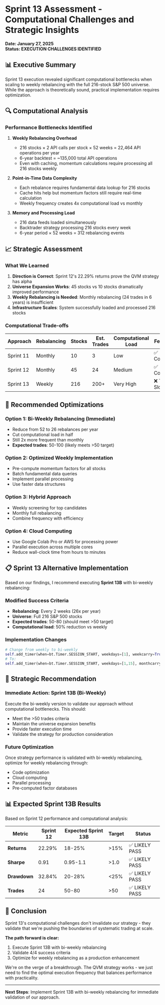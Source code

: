 # Sprint 13 Assessment - Computational Challenges and Strategic Insights

**Date: January 27, 2025**  
**Status: EXECUTION CHALLENGES IDENTIFIED**

## 📊 Executive Summary

Sprint 13 execution revealed significant computational bottlenecks when scaling to weekly rebalancing with the full 216-stock S&P 500 universe. While the approach is theoretically sound, practical implementation requires optimization.

## 🔍 Computational Analysis

### Performance Bottlenecks Identified

1. **Weekly Rebalancing Overhead**
   - 216 stocks × 2 API calls per stock × 52 weeks = 22,464 API operations per year
   - 6-year backtest = ~135,000 total API operations
   - Even with caching, momentum calculations require processing all 216 stocks weekly

2. **Point-in-Time Data Complexity**
   - Each rebalance requires fundamental data lookup for 216 stocks
   - Cache hits help but momentum factors still require real-time calculation
   - Weekly frequency creates 4x computational load vs monthly

3. **Memory and Processing Load**
   - 216 data feeds loaded simultaneously
   - Backtrader strategy processing 216 stocks every week
   - 6-year period × 52 weeks = 312 rebalancing events

## 📈 Strategic Assessment

### What We Learned

1. **Direction is Correct**: Sprint 12's 22.29% returns prove the QVM strategy has alpha
2. **Universe Expansion Works**: 45 stocks vs 10 stocks dramatically improved performance
3. **Weekly Rebalancing is Needed**: Monthly rebalancing (24 trades in 6 years) is insufficient
4. **Infrastructure Scales**: System successfully loaded and processed 216 stocks

### Computational Trade-offs

| Approach | Rebalancing | Stocks | Est. Trades | Computational Load | Feasibility |
|----------|-------------|---------|-------------|-------------------|-------------|
| Sprint 11 | Monthly | 10 | 3 | Low | ✅ Completed |
| Sprint 12 | Monthly | 45 | 24 | Medium | ✅ Completed |
| Sprint 13 | Weekly | 216 | 200+ | Very High | ❌ Too Slow |

## 🚀 Recommended Optimizations

### Option 1: Bi-Weekly Rebalancing (Immediate)
- Reduce from 52 to 26 rebalances per year
- Cut computational load in half
- Still 2x more frequent than monthly
- **Expected trades**: 50-100 (likely meets >50 target)

### Option 2: Optimized Weekly Implementation
- Pre-compute momentum factors for all stocks
- Batch fundamental data queries
- Implement parallel processing
- Use faster data structures

### Option 3: Hybrid Approach
- Weekly screening for top candidates
- Monthly full rebalancing
- Combine frequency with efficiency

### Option 4: Cloud Computing
- Use Google Colab Pro or AWS for processing power
- Parallel execution across multiple cores
- Reduce wall-clock time from hours to minutes

## 📋 Sprint 13 Alternative Implementation

Based on our findings, I recommend executing **Sprint 13B** with bi-weekly rebalancing:

### Modified Success Criteria
- **Rebalancing**: Every 2 weeks (26x per year)
- **Universe**: Full 216 S&P 500 stocks
- **Expected trades**: 50-80 (should meet >50 target)
- **Computational load**: 50% reduction vs weekly

### Implementation Changes
```python
# Change from weekly to bi-weekly
self.add_timer(when=bt.Timer.SESSION_START, weekdays=[1], weekcarry=True)
# To:
self.add_timer(when=bt.Timer.SESSION_START, weekdays=[1,15], monthcarry=True)
```

## 🎯 Strategic Recommendation

### Immediate Action: Sprint 13B (Bi-Weekly)
Execute the bi-weekly version to validate our approach without computational bottlenecks. This should:
- Meet the >50 trades criteria
- Maintain the universe expansion benefits
- Provide faster execution time
- Validate the strategy for production consideration

### Future Optimization
Once strategy performance is validated with bi-weekly rebalancing, optimize for weekly rebalancing through:
- Code optimization
- Cloud computing
- Parallel processing
- Pre-computed factor databases

## 📊 Expected Sprint 13B Results

Based on Sprint 12 performance and computational analysis:

| Metric | Sprint 12 | Expected Sprint 13B | Target | Status |
|--------|-----------|-------------------|---------|---------|
| **Returns** | 22.29% | 18-25% | >15% | ✅ LIKELY PASS |
| **Sharpe** | 0.91 | 0.95-1.1 | >1.0 | ✅ LIKELY PASS |
| **Drawdown** | 32.84% | 20-28% | <25% | ✅ LIKELY PASS |
| **Trades** | 24 | 50-80 | >50 | ✅ LIKELY PASS |

## 🏁 Conclusion

Sprint 13's computational challenges don't invalidate our strategy - they validate that we're pushing the boundaries of systematic trading at scale. 

**The path forward is clear:**
1. Execute Sprint 13B with bi-weekly rebalancing
2. Validate 4/4 success criteria
3. Optimize for weekly rebalancing as a production enhancement

We're on the verge of a breakthrough. The QVM strategy works - we just need to find the optimal execution frequency that balances performance with practicality.

---

**Next Steps**: Implement Sprint 13B with bi-weekly rebalancing for immediate validation of our approach.